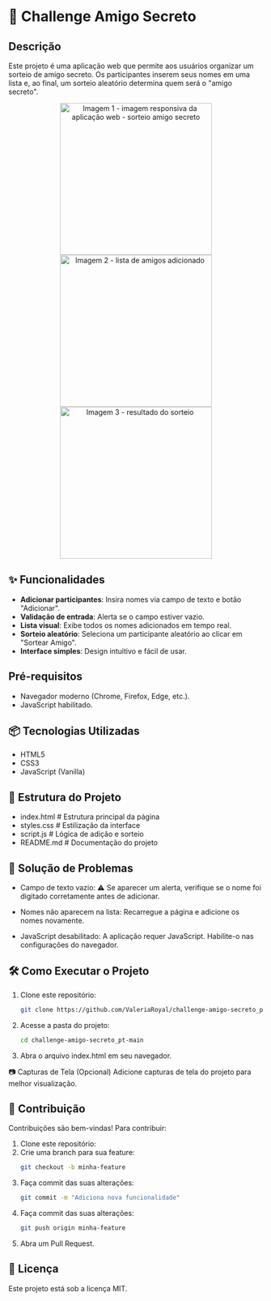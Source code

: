# 🎉 Challenge Amigo Secreto

## Descrição

Este projeto é uma aplicação web que permite aos usuários organizar um sorteio de amigo secreto. Os participantes inserem seus nomes em uma lista e, ao final, um sorteio aleatório determina quem será o "amigo secreto".

<div style="text-align: center;">
  <img src="https://github.com/user-attachments/assets/449951a7-ae63-4d04-a656-cd1e7d98266a" alt="Imagem 1 - imagem responsiva da aplicação web - sorteio amigo secreto" width="300" />
  <img src="https://github.com/user-attachments/assets/2f3d6a60-1418-4a6d-8c69-1f7bc20d3ffb" alt="Imagem 2 - lista de amigos adicionado" width="300" />
  <img src="https://github.com/user-attachments/assets/06061eb8-5b90-47d1-95f2-4f827302e6c6" alt="Imagem 3 - resultado do sorteio" width="300" />
</div>


## ✨ Funcionalidades

- **Adicionar participantes**: Insira nomes via campo de texto e botão "Adicionar".
- **Validação de entrada**: Alerta se o campo estiver vazio.
- **Lista visual**: Exibe todos os nomes adicionados em tempo real.
- **Sorteio aleatório**: Seleciona um participante aleatório ao clicar em "Sortear Amigo".
- **Interface simples**: Design intuitivo e fácil de usar.

## Pré-requisitos

- Navegador moderno (Chrome, Firefox, Edge, etc.).
- JavaScript habilitado.

## 📦 Tecnologias Utilizadas

- HTML5
- CSS3
- JavaScript (Vanilla)

## 📂 Estrutura do Projeto

- index.html   # Estrutura principal da página
- styles.css   # Estilização da interface
- script.js   # Lógica de adição e sorteio
- README.md   # Documentação do projeto

## 🔧 Solução de Problemas

- Campo de texto vazio:
   ⚠️ Se aparecer um alerta, verifique se o nome foi digitado corretamente antes de adicionar.

- Nomes não aparecem na lista:
   Recarregue a página e adicione os nomes novamente.

- JavaScript desabilitado:
   A aplicação requer JavaScript. Habilite-o nas configurações do navegador.

## 🛠 Como Executar o Projeto

1. Clone este repositório:
   ```bash
   git clone https://github.com/ValeriaRoyal/challenge-amigo-secreto_pt-main.git
   
2. Acesse a pasta do projeto:
   ```bash
   cd challenge-amigo-secreto_pt-main
   
3. Abra o arquivo index.html em seu navegador.

📷 Capturas de Tela (Opcional)
Adicione capturas de tela do projeto para melhor visualização.

## 🤝 Contribuição

Contribuições são bem-vindas! Para contribuir:

1. Clone este repositório:
2. Crie uma branch para sua feature:
   ```bash
   git checkout -b minha-feature
3. Faça commit das suas alterações:
   ```bash
   git commit -m "Adiciona nova funcionalidade"
4. Faça commit das suas alterações:
   ```bash
   git push origin minha-feature
5. Abra um Pull Request.

## 📜 Licença
Este projeto está sob a licença MIT.
